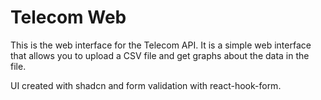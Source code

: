 # Telecom Web

This is the web interface for the Telecom API. It is a simple web interface that allows you to upload a CSV file and get graphs about the data in the file.

UI created with shadcn and form validation with react-hook-form.
